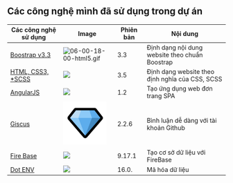 ## Các công nghệ mình đã sử dụng trong dự án
| Các công nghệ sử dụng                                             | Image                                                                                                                                     | Phiên bản                  | Nội dung                                                                         |
| -----------------------------------------------------------| -------------------------------------------------------------------------------------------------------------------------------------------------| ------------------------ | --------------------------------------------------------------------------------------- |
| [Boostrap v3.3](https://getbootstrap.com/docs/3.3/)            | <img src="https://www.drupal.org/files/styles/grid-3-2x/public/project-images/bootstrap-stack.png?itok=BdTnonBB" title="" alt="06-00-18-00-html5.gif" width="100"> | 3.3          | Định dạng nội dung website theo chuẩn Boostrap |
| [HTML, CSS3, *SCSS](https://sass-lang.com/documentation/syntax)      | <img src="https://patrick-baessler.de/wp-content/uploads/2020/02/file_type_scss_icon_130177.png" width="100">                                 | 3.5        | Định dạng website theo định nghĩa của CSS, SCSS              |
| [AngularJS](hhttps://angularjs.org/)               | <img src="https://railsware.com/blog/wp-content/uploads/2014/09/Make-AngularJS.png" width="100">                                             | 1.2                   | Tạo ứng dụng web đơn trang SPA               |
| [Giscus](https://giscus.app/)             | <img src="https://raw.githubusercontent.com/github/explore/8753900cdf248290844b22340000825a102dd5a2/topics/giscus/giscus.png" width="100">                                      | 2.2.6           | Bình luận dễ dàng với tài khoản Github                                                                    |
| [Fire Base](https://firebase.google.com/)               | <img src="https://4.bp.blogspot.com/-E4jSTev5hRQ/W4ueDh_vDDI/AAAAAAABcpg/2kFnCLk0E6sUz1eigQ5G8mJJvtRn3vy3wCLcBGAs/s1600/5847f40ecef1014c0b5e488a.png" width="100">                                      | 9.17.1         | Tạo cơ sở dữ liệu với FireBase                                                                      |
| [Dot ENV](https://www.npmjs.com/package/dotenv)               | <img src="https://raw.githubusercontent.com/chihab/ngx-env/main/logo.png" width="100">                                      | 16.0.      | Mã hóa dữ liệu                                                                     |